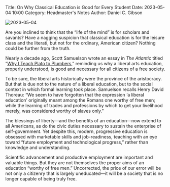 Title: On Why Classical Education is Good for Every Student
Date: 2023-05-04 10:00 
Category: Headmaster's Notes
Author: Daniel C. Gibson


![2023-05-04]({attach}images/2023-05-04.jpg)


Are you inclined to think that the “life of the mind” is for scholars and savants? Have a nagging suspicion that classical education is for the leisure class and the literati, but not for the ordinary, American citizen? Nothing could be further from the truth. 

Nearly a decade ago, Scott Samuelson wrote an essay in *The Atlantic* titled “[Why I Teach Plato to Plumbers](https://www.theatlantic.com/education/archive/2014/04/plato-to-plumbers/361373/),” reminding us why a liberal arts education, properly understood, is good and necessary for all citizens of a free society.

To be sure, the liberal arts historically were the province of the aristocracy. But that is due not to the nature of a liberal education, but to the social context in which formal learning took place. Samuelson recalls Henry David Thoreau: “We seem to have forgotten that the expression ‘a liberal education’ originally meant among the Romans one worthy of free men; while the learning of trades and professions by which to get your livelihood merely, was considered worthy of slaves only.”

The blessings of liberty—and the benefits of an education—now extend to all Americans, as do the civic duties necessary to sustain the enterprise of self-government. Yet despite this, modern, progressive education is obsessed with marketable skills and job-readiness, teaching with an eye toward “future employment and technological progress,” rather than knowledge and understanding.

Scientific advancement and productive employment are important and valuable things. But they are not themselves the proper aims of an education “worthy of free men.” Uncorrected, the price of our error will be not only a citizenry that is largely uneducated—it will be a society that is no longer capable of being truly free.